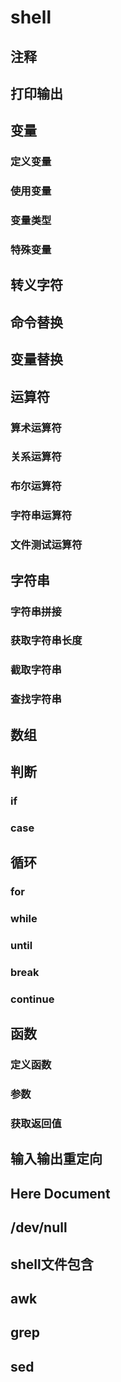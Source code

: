 # shell

## 注释

## 打印输出

## 变量

### 定义变量

### 使用变量

### 变量类型

### 特殊变量

## 转义字符

## 命令替换

## 变量替换

## 运算符

### 算术运算符

### 关系运算符

### 布尔运算符

### 字符串运算符

### 文件测试运算符

## 字符串

### 字符串拼接

### 获取字符串长度

### 截取字符串

### 查找字符串

## 数组

## 判断

### if

### case

## 循环

### for

### while

### until

### break

### continue

## 函数

### 定义函数

### 参数

### 获取返回值

## 输入输出重定向

## Here Document

## /dev/null

## shell文件包含

## awk

## grep

## sed